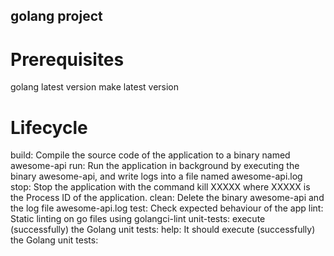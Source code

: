 ## golang project

# Prerequisites
golang latest version
make latest version

# Lifecycle
build:  Compile the source code of the application to a binary named awesome-api
run:  Run the application in background by executing the binary awesome-api, and write logs into a file named awesome-api.log
stop:  Stop the application with the command kill XXXXX where XXXXX is the Process ID of the application. 
clean:  Delete the binary awesome-api and the log file awesome-api.log
test:  Check expected behaviour of the app
lint:  Static linting on go files using golangci-lint
unit-tests:  execute (successfully) the Golang unit tests:
help:  It should execute (successfully) the Golang unit tests: